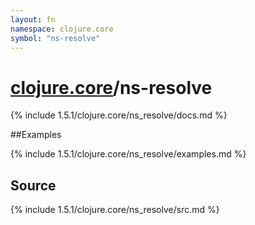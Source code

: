 ```yaml
---
layout: fn
namespace: clojure.core
symbol: "ns-resolve"
---
```


# [clojure.core](../)/ns-resolve

{% include 1.5.1/clojure.core/ns_resolve/docs.md %}

##Examples

{% include 1.5.1/clojure.core/ns_resolve/examples.md %}
## Source
{% include 1.5.1/clojure.core/ns_resolve/src.md %}

